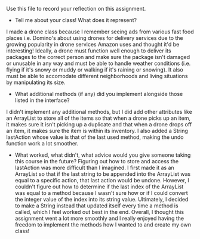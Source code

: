 Use this file to record your reflection on this assignment.

- Tell me about your class! What does it represent?

I made a drone class because I remember seeing ads from various fast food places i.e. Domino's about using drones for delivery services due to the growing popularity in drone services Amazon uses and thought it'd be interesting! Ideally, a drone must function well enough to deliver its packages to the correct person and make sure the package isn't damaged or unusable in any way and must be able to handle weather conditions (i.e. flying if it's snowy or muddy or walking if it's raining or snowing). It also must be able to accomodate different neighborhoods and living situations by manipulating its size. 

- What additional methods (if any) did you implement alongside those listed in the interface?

I didn't implement any additional methods, but I did add other attributes like an ArrayList to store all of the items so that when a drone picks up an item, it makes sure it isn't picking up a duplicate and that when a drone drops off an item, it makes sure the item is within its inventory. I also added a String lastAction whose value is that of the last used method, making the undo function work a lot smoother. 

- What worked, what didn't, what advice would you give someone taking this course in the future?
Figuring out how to store and access the lastAction was more difficult than I imagined. I first made it as an ArrayList so that if the last string to be appended into the ArrayList was equal to a specific action, that last action would be undone. However, I couldn't figure out how to determine if the last index of the ArrayList was equal to a method because I wasn't sure how or if I could convert the integer value of the index into its string value. Ultimately, I decided to make a String instead that updated itself every time a method is called, which I feel worked out best in the end. Overall, I thought this assignment went a lot more smoothly and I really enjoyed having the freedom to implement the methods how I wanted to and create my own class! 
